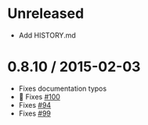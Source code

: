Unreleased
==================
- Add HISTORY.md

0.8.10 / 2015-02-03
==================
- Fixes documentation typos 
- :green_heart: Fixes [#100](https://github.com/jhollingworth/marty/issues/100)
- Fixes [#94](https://github.com/jhollingworth/marty/issues/94)
- Fixes [#99](https://github.com/jhollingworth/marty/issues/99)

